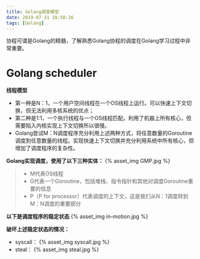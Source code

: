 ```yaml
---
title: Golang调度模型
date: 2019-07-31 18:50:16
tags: [Golang]
---
```


协程可谓是Golang的精髓，了解熟悉Golang协程的调度在Golang学习过程中非常重要。

<!--more-->

# Golang scheduler

**线程模型**
- 第一种是N：1，一个用户空间线程在一个OS线程上运行。可以快速上下文切换，但无法利用多核系统的优点；
- 第二种是1:1，一个执行线程与一个OS线程匹配。利用了机器上所有核心，但需要陷入内核实现上下文切换所以很慢。
- Golang尝试M：N调度程序充分利用上述两种方式，将任意数量的Goroutine调度到任意数量的线程。实现快速上下文切换并充分利用系统中所有核心，但增加了调度程序的复杂性。

**Golang实现调度，使用了以下三种实体：**
{% asset_img GMP.jpg %}

> - M代表OS线程
> - G代表一个Goroutine，包括堆栈、指令指针和其他对调度Goroutine重要的信息
> - P（P for processor）代表调度的上下文，这是我们从N：1调度转到M：N调度的重要部分

**以下是调度程序的稳定状态**
{% asset_img in-motion.jpg %}

**破坏上述稳定状态的情况：**
- syscall：
{% asset_img syscall.jpg %}
- steal：
{% asset_img steal.jpg %}